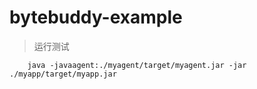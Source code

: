 # bytebuddy-example

> 运行测试
```
    java -javaagent:./myagent/target/myagent.jar -jar ./myapp/target/myapp.jar
```
